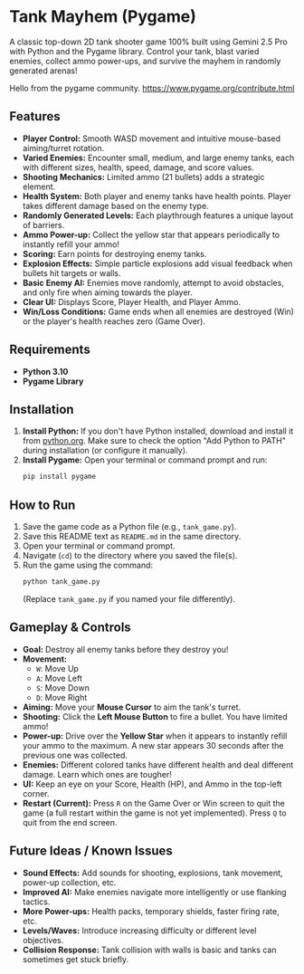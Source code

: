# Tank Mayhem (Pygame)

A classic top-down 2D tank shooter game 100% built using Gemini 2.5 Pro with Python and the Pygame library. Control your tank, blast varied enemies, collect ammo power-ups, and survive the mayhem in randomly generated arenas!

Hello from the pygame community. https://www.pygame.org/contribute.html

## Features

*   **Player Control:** Smooth WASD movement and intuitive mouse-based aiming/turret rotation.
*   **Varied Enemies:** Encounter small, medium, and large enemy tanks, each with different sizes, health, speed, damage, and score values.
*   **Shooting Mechanics:** Limited ammo (21 bullets) adds a strategic element.
*   **Health System:** Both player and enemy tanks have health points. Player takes different damage based on the enemy type.
*   **Randomly Generated Levels:** Each playthrough features a unique layout of barriers.
*   **Ammo Power-up:** Collect the yellow star that appears periodically to instantly refill your ammo!
*   **Scoring:** Earn points for destroying enemy tanks.
*   **Explosion Effects:** Simple particle explosions add visual feedback when bullets hit targets or walls.
*   **Basic Enemy AI:** Enemies move randomly, attempt to avoid obstacles, and only fire when aiming towards the player.
*   **Clear UI:** Displays Score, Player Health, and Player Ammo.
*   **Win/Loss Conditions:** Game ends when all enemies are destroyed (Win) or the player's health reaches zero (Game Over).

## Requirements

*   **Python 3.10**
*   **Pygame Library**

## Installation

1.  **Install Python:** If you don't have Python installed, download and install it from [python.org](https://www.python.org/downloads/). Make sure to check the option "Add Python to PATH" during installation (or configure it manually).
2.  **Install Pygame:** Open your terminal or command prompt and run:
    ```bash
    pip install pygame
    ```

## How to Run

1.  Save the game code as a Python file (e.g., `tank_game.py`).
2.  Save this README text as `README.md` in the same directory.
3.  Open your terminal or command prompt.
4.  Navigate (`cd`) to the directory where you saved the file(s).
5.  Run the game using the command:
    ```bash
    python tank_game.py
    ```
    (Replace `tank_game.py` if you named your file differently).

## Gameplay & Controls

*   **Goal:** Destroy all enemy tanks before they destroy you!
*   **Movement:**
    *   `W`: Move Up
    *   `A`: Move Left
    *   `S`: Move Down
    *   `D`: Move Right
*   **Aiming:** Move your **Mouse Cursor** to aim the tank's turret.
*   **Shooting:** Click the **Left Mouse Button** to fire a bullet. You have limited ammo!
*   **Power-up:** Drive over the **Yellow Star** when it appears to instantly refill your ammo to the maximum. A new star appears 30 seconds after the previous one was collected.
*   **Enemies:** Different colored tanks have different health and deal different damage. Learn which ones are tougher!
*   **UI:** Keep an eye on your Score, Health (HP), and Ammo in the top-left corner.
*   **Restart (Current):** Press `R` on the Game Over or Win screen to quit the game (a full restart within the game is not yet implemented). Press `Q` to quit from the end screen.

## Future Ideas / Known Issues

*   **Sound Effects:** Add sounds for shooting, explosions, tank movement, power-up collection, etc.
*   **Improved AI:** Make enemies navigate more intelligently or use flanking tactics.
*   **More Power-ups:** Health packs, temporary shields, faster firing rate, etc.
*   **Levels/Waves:** Introduce increasing difficulty or different level objectives.
*   **Collision Response:** Tank collision with walls is basic and tanks can sometimes get stuck briefly.
